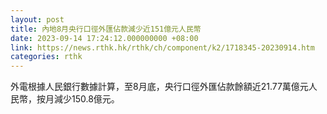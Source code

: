 ```yaml
---
layout: post
title: 內地8月央行口徑外匯佔款減少近151億元人民幣
date: 2023-09-14 17:24:12.000000000 +08:00
link: https://news.rthk.hk/rthk/ch/component/k2/1718345-20230914.htm
categories: rthk
---
```


外電根據人民銀行數據計算，至8月底，央行口徑外匯佔款餘額近21.77萬億元人民幣，按月減少150.8億元。
